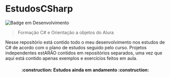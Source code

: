 # EstudosCSharp
![Badge em Desenvolvimento](http://img.shields.io/static/v1?label=STATUS&message=EM%20DESENVOLVIMENTO&color=GREEN&style=for-the-badge)
> Formação C# e Orientação a objetos do Alura
<p>
Nesse repositório está contido todo o meu desenvolvimento nos estudos de C# de acordo com o plano de estudos seguido pelo curso. Projetos independentes estARÃO contidos em repositórios separados, uma vez que aqui está contido apenas exemplos e exercícios feitos em aula.
</p>
<h4 align="center"> 
    :construction: Estudos ainda em andamento :construction:
    </h4>
